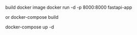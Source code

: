 build docker image
docker run -d -p 8000:8000 fastapi-app

or
docker-compose build

docker-compose up -d
